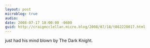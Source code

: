 ```yaml
---
layout: post
microblog: true
audio: 
date: 2008-07-17 18:00:00 -0600
guid: http://craigmcclellan.micro.blog/2008/07/18/t862228017.html
---
```

just had his mind blown by The Dark Knight.
